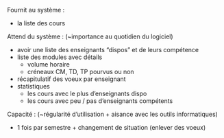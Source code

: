Fournit au système :
- la liste des cours 

Attend du système : (~importance au quotidien du logiciel)
- avoir une liste des enseignants “dispos” et de leurs compétence
- liste des modules avec détails
  - volume horaire
  - créneaux CM, TD, TP pourvus ou non
- récapitulatif des voeux par enseignant
- statistiques
  - les cours avec le plus d’enseignants dispo
  - les cours avec peu / pas d’enseignants compétents

Capacité : (~régularité d’utilisation + aisance avec les outils informatiques)
- 1 fois par semestre + changement de situation (enlever des voeux)
